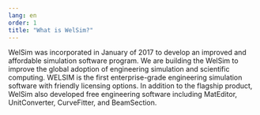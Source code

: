 ```yaml
---
lang: en
order: 1
title: "What is WelSim?"
---
```


WelSim was incorporated in January of 2017 to develop an improved and affordable simulation software program. We are building the WelSim to improve the global adoption of engineering simulation and scientific computing. WELSIM is the first enterprise-grade engineering simulation software with friendly licensing options. In addition to the flagship product, WelSim also developed free engineering software including MatEditor, UnitConverter, CurveFitter, and BeamSection.

